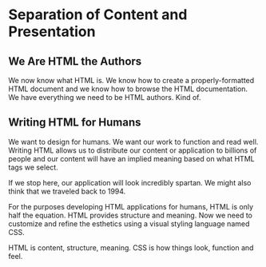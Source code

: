 # Separation of Content and Presentation

## We Are HTML the Authors

We now know what HTML is. We know how to create a properly-formatted HTML
document and we know how to browse the HTML documentation. We have everything
we need to be HTML authors. Kind of.

## Writing HTML for Humans

We want to design for humans. We want our work to function and read well.
Writing HTML allows us to distribute our content or application to billions of
people and our content will have an implied meaning based on what HTML tags we
select.

If we stop here, our application will look incredibly spartan. We might also
think that we traveled back to 1994. 

For the purposes developing HTML applications for humans, HTML is only half the
equation. HTML provides structure and meaning. Now we need to customize and
refine the esthetics using a visual styling language named CSS.

HTML is content, structure, meaning. CSS is how things look, function and feel.
